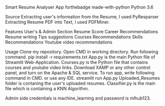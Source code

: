 Smart Resume Analyser App
forthebadge made-with-python
Python 3.6

Source
Extracting user's information from the Resume, I used PyResparser
Extracting Resume PDF into Text, I used PDFMiner.

Features
User's & Admin Section
Resume Score
Career Recommendations
Resume writing Tips suggestions
Courses Recommendations
Skills Recommendations
Youtube video recommendations

Usage
Clone my repository.
Open CMD in working directory.
Run following command.
pip install -r requirements.txt
App.py is the main Python file of Streamlit Web-Application.
Courses.py is the Python file that contains courses and youtube video links.
Download XAMP or any other control panel, and turn on the Apache & SQL service.
To run app, write following command in CMD. or use any IDE.
streamlit run App.py
Uploaded_Resumes folder is contaning the user's uploaded resumes.
Classifier.py is the main file which is containing a KNN Algorithm.

Admin side credentials is machine_learning and password is mlhub123.
